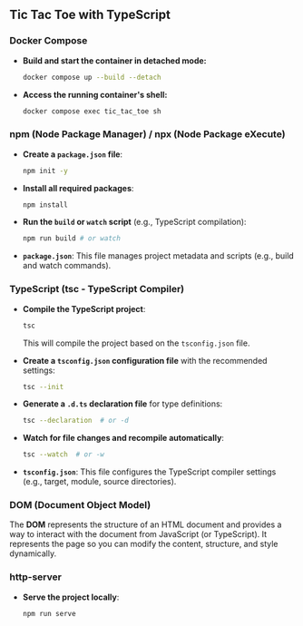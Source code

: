 ## Tic Tac Toe with TypeScript

### Docker Compose

- **Build and start the container in detached mode:**
  ```bash
  docker compose up --build --detach
  ```

- **Access the running container's shell:**
  ```bash
  docker compose exec tic_tac_toe sh
  ```

### npm (Node Package Manager) / npx (Node Package eXecute)

- **Create a `package.json` file**:
  ```bash
  npm init -y
  ```

- **Install all required packages**:
  ```bash
  npm install
  ```

- **Run the `build` or `watch` script** (e.g., TypeScript compilation):
  ```bash
  npm run build # or watch
  ```

- **`package.json`**:
  This file manages project metadata and scripts (e.g., build and watch commands).

### TypeScript (tsc - TypeScript Compiler)

- **Compile the TypeScript project**:
  ```bash
  tsc
  ```
  This will compile the project based on the `tsconfig.json` file.

- **Create a `tsconfig.json` configuration file** with the recommended settings:
  ```bash
  tsc --init
  ```

- **Generate a `.d.ts` declaration file** for type definitions:
  ```bash
  tsc --declaration  # or -d
  ```

- **Watch for file changes and recompile automatically**:
  ```bash
  tsc --watch  # or -w
  ```

- **`tsconfig.json`**:
  This file configures the TypeScript compiler settings (e.g., target, module, source directories).

### DOM (Document Object Model)

The **DOM** represents the structure of an HTML document and provides a way to interact with the document from JavaScript (or TypeScript). It represents the page so you can modify the content, structure, and style dynamically.

### http-server

- **Serve the project locally**:
  ```bash
  npm run serve
  ```
